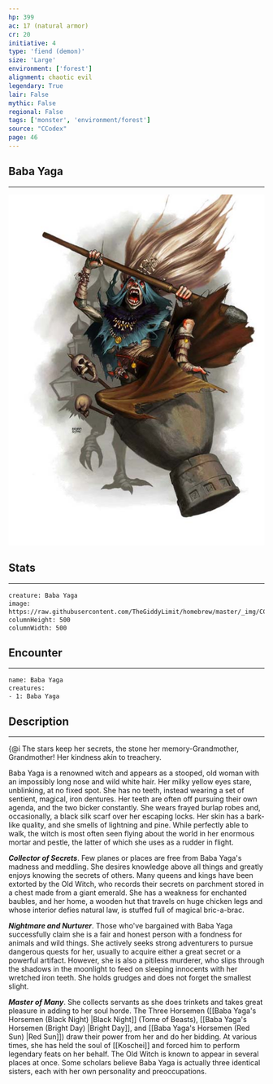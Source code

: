 ```yaml
---
hp: 399
ac: 17 (natural armor)
cr: 20
initiative: 4
type: 'fiend (demon)'    
size: 'Large'
environment: ['forest']
alignment: chaotic evil
legendary: True
lair: False
mythic: False
regional: False
tags: ['monster', 'environment/forest']
source: "CCodex"
page: 46
---
```


## Baba Yaga
---

![|600](https://raw.githubusercontent.com/TheGiddyLimit/homebrew/master/_img/CCodex/babayaga.jpg)

## Stats
---

```statblock
creature: Baba Yaga
image: https://raw.githubusercontent.com/TheGiddyLimit/homebrew/master/_img/CCodex/babayaga_token.png
columnHeight: 500
columnWidth: 500
```

## Encounter
---

```encounter-table
name: Baba Yaga
creatures:
- 1: Baba Yaga
```

## Description
---
{@i The stars keep her secrets, the stone her memory-Grandmother, Grandmother! Her kindness akin to treachery.

Baba Yaga is a renowned witch and appears as a stooped, old woman with an impossibly long nose and wild white hair. Her milky yellow eyes stare, unblinking, at no fixed spot. She has no teeth, instead wearing a set of sentient, magical, iron dentures. Her teeth are often off pursuing their own agenda, and the two bicker constantly. She wears frayed burlap robes and, occasionally, a black silk scarf over her escaping locks. Her skin has a bark-like quality, and she smells of lightning and pine. While perfectly able to walk, the witch is most often seen flying about the world in her enormous mortar and pestle, the latter of which she uses as a rudder in flight.

**_Collector of Secrets_**. Few planes or places are free from Baba Yaga's madness and meddling. She desires knowledge above all things and greatly enjoys knowing the secrets of others. Many queens and kings have been extorted by the Old Witch, who records their secrets on parchment stored in a chest made from a giant emerald. She has a weakness for enchanted baubles, and her home, a wooden hut that travels on huge chicken legs and whose interior defies natural law, is stuffed full of magical bric-a-brac.

**_Nightmare and Nurturer_**. Those who've bargained with Baba Yaga successfully claim she is a fair and honest person with a fondness for animals and wild things. She actively seeks strong adventurers to pursue dangerous quests for her, usually to acquire either a great secret or a powerful artifact. However, she is also a pitiless murderer, who slips through the shadows in the moonlight to feed on sleeping innocents with her wretched iron teeth. She holds grudges and does not forget the smallest slight.

**_Master of Many_**. She collects servants as she does trinkets and takes great pleasure in adding to her soul horde. The Three Horsemen ([[Baba Yaga's Horsemen (Black Night) \|Black Night]] (Tome of Beasts), [[Baba Yaga's Horsemen (Bright Day) \|Bright Day]], and [[Baba Yaga's Horsemen (Red Sun) \|Red Sun]]) draw their power from her and do her bidding. At various times, she has held the soul of [[Koschei]] and forced him to perform legendary feats on her behalf.
The Old Witch is known to appear in several places at once. Some scholars believe Baba Yaga is actually three identical sisters, each with her own personality and preoccupations.






